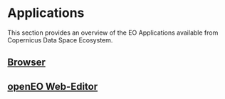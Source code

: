 # Applications

This section provides an overview of the EO Applications available from Copernicus Data Space Ecosystem.


## [Browser](/Applications/Browser.md) 

## [openEO Web-Editor](Applications/WebEditor.qmd)

